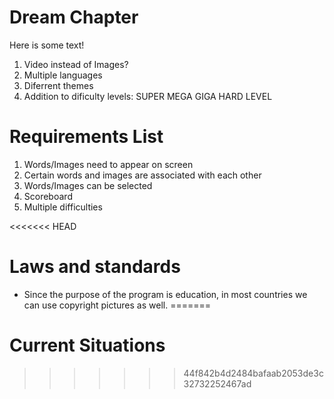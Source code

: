 # Dream Chapter
Here is some text!
1. Video instead of Images?
2. Multiple languages
3. Diferrent themes
4. Addition to dificulty levels: SUPER MEGA GIGA HARD LEVEL

# Requirements List
1. Words/Images need to appear on screen
2. Certain words and images are associated with each other
3. Words/Images can be selected
4. Scoreboard 
5. Multiple difficulties

<<<<<<< HEAD
# Laws and standards
- Since the purpose of the program is education, in most countries we can use copyright pictures as well.
=======
# Current Situations  
>>>>>>> 44f842b4d2484bafaab2053de3c32732252467ad
